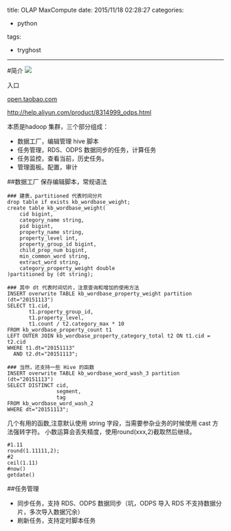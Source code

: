 title: OLAP MaxCompute
date: 2015/11/18 02:28:27
categories:

 - python 


tags:

- tryghost

---

#简介
![](https://dn-zuoyun.qbox.me/image/f/04/b4f69fb11a18fca1c71c56deaff67.png)

入口

[open.taobao.com](open.taobao.com)

http://help.aliyun.com/product/8314999_odps.html

本质是hadoop 集群，三个部分组成：

 * 数据工厂，编辑管理 hive 脚本
 * 任务管理，RDS、ODPS 数据同步的任务，计算任务
 * 任务监控，查看当前，历史任务。
 * 管理面板。配置，审计



##数据工厂
保存编辑脚本，常规语法
```language-sql
### 建表，partitioned 代表时间分片
drop table if exists kb_wordbase_weight;
create table kb_wordbase_weight(
  	cid bigint,
  	category_name string, 
  	pid bigint,
  	property_name string,
  	property_level int,
  	property_group_id bigint,
  	child_prop_num bigint,
  	min_common_word string,
  	extract_word string,
  	category_property_weight double
)partitioned by (dt string);

### 其中 dt 代表时间切片，注意查询和增加的使用方法
INSERT overwrite TABLE kb_wordbase_property_weight partition (dt="20151113")
SELECT t1.cid,
       t1.property_group_id,
       t1.property_level,
       t1.count / t2.category_max * 10
FROM kb_wordbase_property_count t1
LEFT OUTER JOIN kb_wordbase_property_category_total t2 ON t1.cid = t2.cid
WHERE t1.dt="20151113"
  AND t2.dt="20151113";

### 当然，还支持一些 Hive 的函数
INSERT overwrite TABLE kb_wordbase_word_wash_3 partition (dt="20151113")
SELECT DISTINCT cid,
                segment,
                tag
FROM kb_wordbase_word_wash_2
WHERE dt="20151113";

```
几个有用的函数,注意默认使用 string 字段，当需要参杂业务的时候使用 cast 方法强转字符。  小数运算会丢失精度，使用round(xxx,2)截取然后继续。
```language-sql
#1.11
round(1.11111,2);
#2
ceil(1.11)
#now()
getdate()
```

##任务管理
 * 同步任务，支持 RDS、ODPS 数据同步（坑，ODPS 导入 RDS 不支持数据分片，多次导入数据冗余）
 * 刷新任务，支持定时脚本任务







